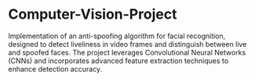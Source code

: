 # Computer-Vision-Project
Implementation of an anti-spoofing algorithm for facial recognition, designed to detect liveliness in video frames and distinguish between live and spoofed faces. The project leverages Convolutional Neural Networks (CNNs) and incorporates advanced feature extraction techniques to enhance detection accuracy.
